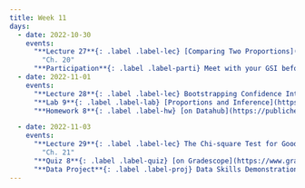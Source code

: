 ```yaml
---
title: Week 11
days:
  - date: 2022-10-30
    events:
      "**Lecture 27**{: .label .label-lec} [Comparing Two Proportions](https://ph142-ucb.github.io/fa23/src/lec/Lec27_Comparing-two-proportions.pdf) [(Recording)](https://berkeley.zoom.us/rec/share/FsjX7zmkPSbQwk-JTGkgPRFZNadyXn7AeL-5PgaXMRp0ZxoBCfKQifWaytJTCamv.P3S15iF3du_8U1z9)":
        "Ch. 20"
      "**Participation**{: .label .label-parti} Meet with your GSI before submitting Part II ":
  - date: 2022-11-01
    events:
      "**Lecture 28**{: .label .label-lec} Bootstrapping Confidence Intervals ": 
      "**Lab 9**{: .label .label-lab} [Proportions and Inference](https://publichealth.datahub.berkeley.edu/hub/user-redirect/git-pull?repo=https%3A%2F%2Fgithub.com%2Fph142-ucb%2Fph142-fa23&urlpath=rstudio%2F&branch=main) (Due Nov 3rd)":
      "**Homework 8**{: .label .label-hw} [on Datahub](https://publichealth.datahub.berkeley.edu/hub/user-redirect/git-pull?repo=https%3A%2F%2Fgithub.com%2Fph142-ucb%2Fph142-fa23&urlpath=rstudio%2F&branch=main)":

  - date: 2022-11-03
    events:
      "**Lecture 29**{: .label .label-lec} The Chi-square Test for Goodness of Fit ":
        "Ch. 21"
      "**Quiz 8**{: .label .label-quiz} [on Gradescope](https://www.gradescope.com/courses/575069) (Open 24hr, Due Nov. 3rd, 11:59 PM PST)":
      "**Data Project**{: .label .label-proj} Data Skills Demonstration Part II (Due 5:00 PM PST)":
---
```


